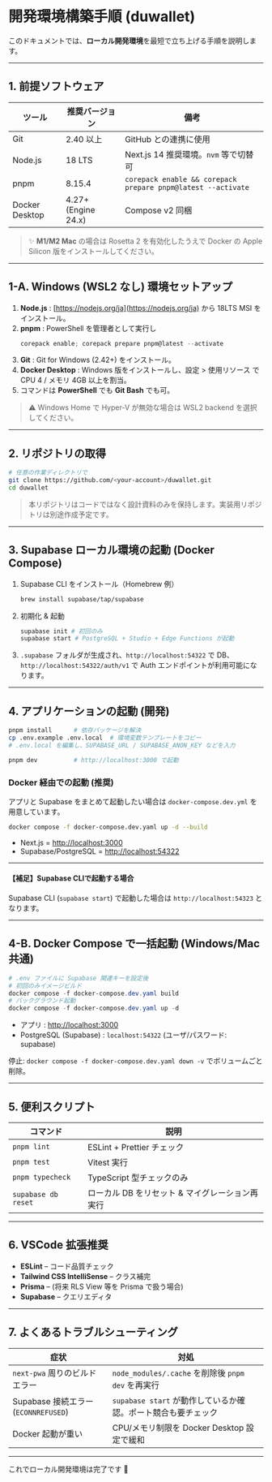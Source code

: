 # 開発環境構築手順 (duwallet)

このドキュメントでは、**ローカル開発環境**を最短で立ち上げる手順を説明します。

---

## 1. 前提ソフトウェア

| ツール         | 推奨バージョン      | 備考                                                           |
| -------------- | ------------------- | -------------------------------------------------------------- |
| Git            | 2.40 以上           | GitHub との連携に使用                                          |
| Node.js        | 18 LTS              | Next.js 14 推奨環境。`nvm` 等で切替可                        |
| pnpm           | 8.15.4              | `corepack enable && corepack prepare pnpm@latest --activate` |
| Docker Desktop | 4.27+ (Engine 24.x) | Compose v2 同梱                                                |

> ✨ **M1/M2 Mac** の場合は Rosetta 2 を有効化したうえで Docker の Apple Silicon 版をインストールしてください。

---

## 1-A. Windows (WSL2 なし) 環境セットアップ

1. **Node.js** : [https://nodejs.org/ja](https://nodejs.org/ja) から 18LTS MSI をインストール。
2. **pnpm** : PowerShell を管理者として実行し
   ```powershell
   corepack enable; corepack prepare pnpm@latest --activate
   ```
3. **Git** : Git for Windows (2.42+) をインストール。
4. **Docker Desktop** : Windows 版をインストールし、設定 > 使用リソース で CPU 4 / メモリ 4GB 以上を割当。
5. コマンドは **PowerShell** でも **Git Bash** でも可。

> ⚠️ Windows Home で Hyper-V が無効な場合は WSL2 backend を選択してください。

---

## 2. リポジトリの取得

```bash
# 任意の作業ディレクトリで
git clone https://github.com/<your-account>/duwallet.git
cd duwallet
```

> 本リポジトリはコードではなく設計資料のみを保持します。実装用リポジトリは別途作成予定です。

---

## 3. Supabase ローカル環境の起動 (Docker Compose)

1. Supabase CLI をインストール（Homebrew 例）
   ```bash
   brew install supabase/tap/supabase
   ```
2. 初期化 & 起動
   ```bash
   supabase init # 初回のみ
   supabase start # PostgreSQL + Studio + Edge Functions が起動
   ```
3. `.supabase` フォルダが生成され、`http://localhost:54322` で DB、`http://localhost:54322/auth/v1` で Auth エンドポイントが利用可能になります。

---

## 4. アプリケーションの起動 (開発)

```bash
pnpm install      # 依存パッケージを解決
cp .env.example .env.local  # 環境変数テンプレートをコピー
# .env.local を編集し、SUPABASE_URL / SUPABASE_ANON_KEY などを入力

pnpm dev          # http://localhost:3000 で起動
```

### Docker 経由での起動 (推奨)

アプリと Supabase をまとめて起動したい場合は `docker-compose.dev.yml` を用意しています。

```bash
docker compose -f docker-compose.dev.yaml up -d --build
```

* Next.js = [http://localhost:3000](http://localhost:3000)
* Supabase/PostgreSQL = [http://localhost:54322](http://localhost:54322)

---

#### 【補足】Supabase CLIで起動する場合

Supabase CLI (`supabase start`) で起動した場合は `http://localhost:54323` となります。

---

## 4-B. Docker Compose で一括起動 (Windows/Mac 共通)

```powershell
# .env ファイルに Supabase 関連キーを設定後
# 初回のみイメージビルド
docker compose -f docker-compose.dev.yaml build
# バックグラウンド起動
docker compose -f docker-compose.dev.yaml up -d
```

* アプリ : [http://localhost:3000](http://localhost:3000)
* PostgreSQL (Supabase) : `localhost:54322` (ユーザ/パスワード: supabase)

停止: `docker compose -f docker-compose.dev.yaml down -v` でボリュームごと削除。

---

## 5. 便利スクリプト

| コマンド              | 説明                                            |
| --------------------- | ----------------------------------------------- |
| `pnpm lint`         | ESLint + Prettier チェック                      |
| `pnpm test`         | Vitest 実行                                     |
| `pnpm typecheck`    | TypeScript 型チェックのみ                       |
| `supabase db reset` | ローカル DB をリセット & マイグレーション再実行 |

---

## 6. VSCode 拡張推奨

* **ESLint** – コード品質チェック
* **Tailwind CSS IntelliSense** – クラス補完
* **Prisma** – (将来 RLS View 等を Prisma で扱う場合)
* **Supabase** – クエリエディタ

---

## 7. よくあるトラブルシューティング

| 症状                                   | 対処                                                            |
| -------------------------------------- | --------------------------------------------------------------- |
| `next-pwa` 周りのビルドエラー        | `node_modules/.cache` を削除後 `pnpm dev` を再実行          |
| Supabase 接続エラー (`ECONNREFUSED`) | `supabase start` が動作しているか確認。ポート競合も要チェック |
| Docker 起動が重い                      | CPU/メモリ制限を Docker Desktop 設定で緩和                      |

---

これでローカル開発環境は完了です 🎉
